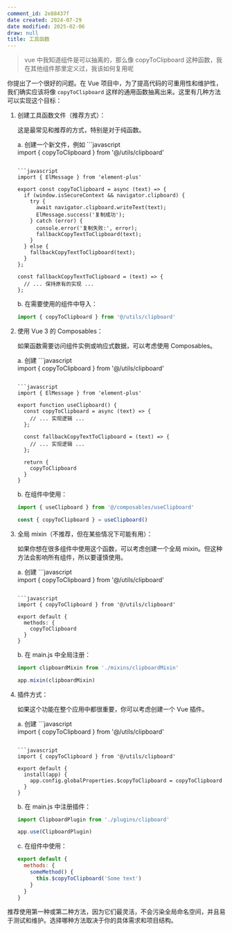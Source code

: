 ```yaml
---
comment_id: 2e88437f
date created: 2024-07-29
date modified: 2025-02-06
draw: null
title: 工具函数
---
```

> vue 中我知道组件是可以抽离的，那么像 copyToClipboard 这种函数，我在其他组件那里定义过，我该如何复用呢

你提出了一个很好的问题。在 Vue 项目中，为了提高代码的可重用性和维护性，我们确实应该将像 `copyToClipboard` 这样的通用函数抽离出来。这里有几种方法可以实现这个目标：

1. 创建工具函数文件（推荐方式）：

   这是最常见和推荐的方式，特别是对于纯函数。

   a. 创建一个新文件，例如 ```javascript  
   import { copyToClipboard } from '@/utils/clipboard'

   ```0：

   ```javascript
   import { ElMessage } from 'element-plus'

   export const copyToClipboard = async (text) => {
     if (window.isSecureContext && navigator.clipboard) {
       try {
         await navigator.clipboard.writeText(text);
         ElMessage.success('复制成功');
       } catch (error) {
         console.error('复制失败:', error);
         fallbackCopyTextToClipboard(text);
       }
     } else {
       fallbackCopyTextToClipboard(text);
     }
   };

   const fallbackCopyTextToClipboard = (text) => {
     // ... 保持原有的实现 ...
   };
   ```

   b. 在需要使用的组件中导入：

   ```javascript
   import { copyToClipboard } from '@/utils/clipboard'
   ```

2. 使用 Vue 3 的 Composables：

   如果函数需要访问组件实例或响应式数据，可以考虑使用 Composables。

   a. 创建 ```javascript  
   import { copyToClipboard } from '@/utils/clipboard'

   ```1：

   ```javascript
   import { ElMessage } from 'element-plus'

   export function useClipboard() {
     const copyToClipboard = async (text) => {
       // ... 实现逻辑 ...
     };

     const fallbackCopyTextToClipboard = (text) => {
       // ... 实现逻辑 ...
     };

     return {
       copyToClipboard
     }
   }
   ```

   b. 在组件中使用：

   ```javascript
   import { useClipboard } from '@/composables/useClipboard'

   const { copyToClipboard } = useClipboard()
   ```

3. 全局 mixin（不推荐，但在某些情况下可能有用）：

   如果你想在很多组件中使用这个函数，可以考虑创建一个全局 mixin。但这种方法会影响所有组件，所以要谨慎使用。

   a. 创建 ```javascript  
   import { copyToClipboard } from '@/utils/clipboard'

   ```2：

   ```javascript
   import { copyToClipboard } from '@/utils/clipboard'

   export default {
     methods: {
       copyToClipboard
     }
   }
   ```

   b. 在 main.js 中全局注册：

   ```javascript
   import clipboardMixin from './mixins/clipboardMixin'

   app.mixin(clipboardMixin)
   ```

4. 插件方式：

   如果这个功能在整个应用中都很重要，你可以考虑创建一个 Vue 插件。

   a. 创建 ```javascript  
   import { copyToClipboard } from '@/utils/clipboard'

   ```3：

   ```javascript
   import { copyToClipboard } from '@/utils/clipboard'

   export default {
     install(app) {
       app.config.globalProperties.$copyToClipboard = copyToClipboard
     }
   }
   ```

   b. 在 main.js 中注册插件：

   ```javascript
   import ClipboardPlugin from './plugins/clipboard'

   app.use(ClipboardPlugin)
   ```

   c. 在组件中使用：

   ```javascript
   export default {
     methods: {
       someMethod() {
         this.$copyToClipboard('Some text')
       }
     }
   }
   ```

推荐使用第一种或第二种方法，因为它们最灵活，不会污染全局命名空间，并且易于测试和维护。选择哪种方法取决于你的具体需求和项目结构。
